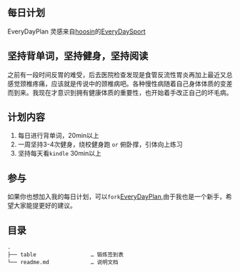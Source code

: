 ## 每日计划
EveryDayPlan 灵感来自[hoosin](https://github.com/hoosin)的[EveryDaySport](https://github.com/hoosin/EveryDaySport)
## 坚持背单词，坚持健身，坚持阅读 
之前有一段时间反胃的难受，后去医院检查发现是食管反流性胃炎再加上最近又总感觉颈椎疼痛，应该就是传说中的颈椎病吧。各种慢性病随着自己身体体质的变差而到来。我现在才意识到拥有健康体质的重要性，也开始着手改正自己的坏毛病。
## 计划内容
1. 每日进行背单词，20min以上
2. 一周坚持3-4次健身，绕校健身跑 `or` 俯卧撑，引体向上练习
3. 坚持每天看`kindle` 30min以上
## 参与
如果你也想加入我的每日计划，可以`fork`[EveryDayPlan](https://github.com/zjbao123/EveryDayPlan/tree/master),由于我也是一个新手，希望大家能提更好的建议。
## 目录
```
.
├── table                 … 锻炼签到表
└── readme.md             … 说明文档
```	
